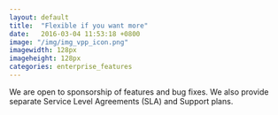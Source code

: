 ```yaml
---
layout: default
title:  "Flexible if you want more"
date:   2016-03-04 11:53:18 +0800
image: "/img/img_vpp_icon.png"
imagewidth: 128px
imageheight: 128px
categories: enterprise_features
---
```


We are open to sponsorship of features and bug fixes. We also provide separate Service Level Agreements (SLA) and Support plans.
